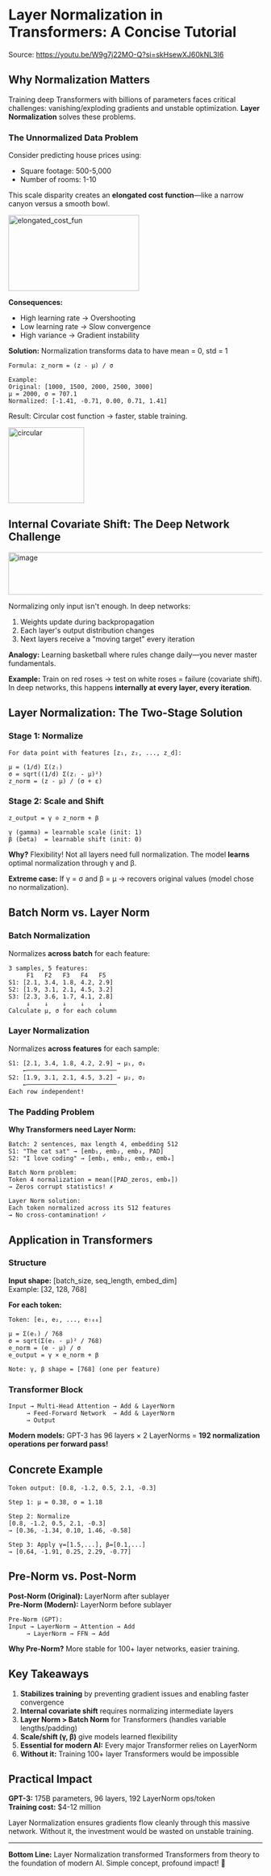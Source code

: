 # Layer Normalization in Transformers: A Concise Tutorial
Source: https://youtu.be/W9g7j22MO-Q?si=skHsewXJ60kNL3I6
## Why Normalization Matters

Training deep Transformers with billions of parameters faces critical challenges: vanishing/exploding gradients and unstable optimization. **Layer Normalization** solves these problems.

### The Unnormalized Data Problem

Consider predicting house prices using:
- Square footage: 500-5,000
- Number of rooms: 1-10

This scale disparity creates an **elongated cost function**—like a narrow canyon versus a smooth bowl.

<img width="259" height="150" alt="elongated_cost_fun" src="https://github.com/user-attachments/assets/745e7908-9868-44b6-8d58-66f51fa6c7a8" />


**Consequences:**
- High learning rate → Overshooting
- Low learning rate → Slow convergence  
- High variance → Gradient instability

**Solution:** Normalization transforms data to have mean = 0, std = 1

```
Formula: z_norm = (z - μ) / σ

Example:
Original: [1000, 1500, 2000, 2500, 3000]
μ = 2000, σ = 707.1
Normalized: [-1.41, -0.71, 0.00, 0.71, 1.41]
```

Result: Circular cost function → faster, stable training.

<img width="150" height="150" alt="circular" src="https://github.com/user-attachments/assets/0f60078b-c04f-45c7-bd92-938e6e96745a" />


## Internal Covariate Shift: The Deep Network Challenge
<img width="515" height="84" alt="image" src="https://github.com/user-attachments/assets/32ab0c4a-3018-489b-aaec-05014c02ac0a" />

Normalizing only input isn't enough. In deep networks:
1. Weights update during backpropagation
2. Each layer's output distribution changes
3. Next layers receive a "moving target" every iteration

**Analogy:** Learning basketball where rules change daily—you never master fundamentals.

**Example:** Train on red roses → test on white roses = failure (covariate shift). In deep networks, this happens **internally at every layer, every iteration**.

## Layer Normalization: The Two-Stage Solution

### Stage 1: Normalize

```
For data point with features [z₁, z₂, ..., z_d]:

μ = (1/d) Σ(zⱼ)
σ = sqrt((1/d) Σ(zⱼ - μ)²)
z_norm = (z - μ) / (σ + ε)
```

### Stage 2: Scale and Shift

```
z_output = γ ⊙ z_norm + β

γ (gamma) = learnable scale (init: 1)
β (beta)  = learnable shift (init: 0)
```

**Why?** Flexibility! Not all layers need full normalization. The model **learns** optimal normalization through γ and β.

**Extreme case:** If γ = σ and β = μ → recovers original values (model chose no normalization).

## Batch Norm vs. Layer Norm

### Batch Normalization
Normalizes **across batch** for each feature:

```
3 samples, 5 features:
     F1   F2   F3   F4   F5
S1: [2.1, 3.4, 1.8, 4.2, 2.9]
S2: [1.9, 3.1, 2.1, 4.5, 3.2]
S3: [2.3, 3.6, 1.7, 4.1, 2.8]
     ↓    ↓    ↓    ↓    ↓
Calculate μ, σ for each column
```

### Layer Normalization
Normalizes **across features** for each sample:

```
S1: [2.1, 3.4, 1.8, 4.2, 2.9] → μ₁, σ₁
    ←─────────────────────────
S2: [1.9, 3.1, 2.1, 4.5, 3.2] → μ₂, σ₂
    ←─────────────────────────
Each row independent!
```

### The Padding Problem

**Why Transformers need Layer Norm:**

```
Batch: 2 sentences, max length 4, embedding 512
S1: "The cat sat" → [emb₁, emb₂, emb₃, PAD]
S2: "I love coding" → [emb₁, emb₂, emb₃, emb₄]

Batch Norm problem:
Token 4 normalization = mean([PAD_zeros, emb₄])
→ Zeros corrupt statistics! ✗

Layer Norm solution:
Each token normalized across its 512 features
→ No cross-contamination! ✓
```

## Application in Transformers

### Structure
**Input shape:** [batch_size, seq_length, embed_dim]  
Example: [32, 128, 768]

**For each token:**
```
Token: [e₁, e₂, ..., e₇₆₈]

μ = Σ(eᵢ) / 768
σ = sqrt(Σ(eᵢ - μ)² / 768)
e_norm = (e - μ) / σ
e_output = γ × e_norm + β

Note: γ, β shape = [768] (one per feature)
```

### Transformer Block
```
Input → Multi-Head Attention → Add & LayerNorm
     → Feed-Forward Network  → Add & LayerNorm
     → Output
```

**Modern models:** GPT-3 has 96 layers × 2 LayerNorms = **192 normalization operations per forward pass!**

## Concrete Example

```
Token output: [0.8, -1.2, 0.5, 2.1, -0.3]

Step 1: μ = 0.38, σ = 1.18

Step 2: Normalize
[0.8, -1.2, 0.5, 2.1, -0.3]
→ [0.36, -1.34, 0.10, 1.46, -0.58]

Step 3: Apply γ=[1.5,...], β=[0.1,...]
→ [0.64, -1.91, 0.25, 2.29, -0.77]
```

## Pre-Norm vs. Post-Norm

**Post-Norm (Original):** LayerNorm after sublayer  
**Pre-Norm (Modern):** LayerNorm before sublayer

```
Pre-Norm (GPT):
Input → LayerNorm → Attention → Add
     → LayerNorm → FFN → Add
```

**Why Pre-Norm?** More stable for 100+ layer networks, easier training.

## Key Takeaways

1. **Stabilizes training** by preventing gradient issues and enabling faster convergence
2. **Internal covariate shift** requires normalizing intermediate layers
3. **Layer Norm > Batch Norm** for Transformers (handles variable lengths/padding)
4. **Scale/shift (γ, β)** give models learned flexibility
5. **Essential for modern AI:** Every major Transformer relies on LayerNorm
6. **Without it:** Training 100+ layer Transformers would be impossible

## Practical Impact

**GPT-3:** 175B parameters, 96 layers, 192 LayerNorm ops/token  
**Training cost:** $4-12 million

Layer Normalization ensures gradients flow cleanly through this massive network. Without it, the investment would be wasted on unstable training.

---

**Bottom Line:** Layer Normalization transformed Transformers from theory to the foundation of modern AI. Simple concept, profound impact! 🚀
